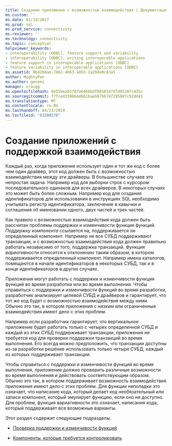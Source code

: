 ```yaml
---
title: Создание приложения с возможностью взаимодействия | Документация Майкрософт
ms.custom: ''
ms.date: 01/19/2017
ms.prod: sql
ms.prod_service: connectivity
ms.reviewer: ''
ms.technology: connectivity
ms.topic: conceptual
helpviewer_keywords:
- interoperability [ODBC], feature support and variability
- interoperability [ODBC], writing interoperable applications
- feature support in interoperable applications [ODBC]
- feature variability in interoperable applications [ODBC]
ms.assetid: 8b42b8ae-7862-4b63-a0b3-2a204e0c43a5
author: MightyPen
ms.author: genemi
manager: craigg
ms.openlocfilehash: 8e559eab5787a64b6bdf0850147d7d9128fc435c
ms.sourcegitcommit: f7fced330b64d6616aeb8766747295807c92dd41
ms.translationtype: MT
ms.contentlocale: ru-RU
ms.lasthandoff: 04/23/2019
ms.locfileid: "63208576"
---
```

# <a name="writing-an-interoperable-application"></a>Создание приложений с поддержкой взаимодействия
Каждый раз, когда приложение использует один и тот же код с более чем один драйвер, этот код должен быть с возможностью взаимодействия между эти драйверы. В большинстве случаев это непростая задача. Например код для выборки строк с курсором последовательного одинаков для всех драйверов. В некоторых случаях это может быть более сложным. Например код для создания идентификаторов для использования в инструкциях SQL необходимо учитывать регистр идентификатора, заключение в кавычки и соглашения об именовании одного, двух частей и трех частей.  
  
 Как правило с возможностью взаимодействия кода должен быть рассчитан проблемы поддержки и изменчивости функция функций. *Поддержку компонента* ссылается на, поддерживается ли определенный компонент. Например не все СУБД поддерживают транзакции, и с возможностью взаимодействия кода должен правильно работать независимо от того, поддержка транзакций. *Функция вариативности* относится к отклонению таким образом, в котором поддерживается определенный компонент. Например имена каталогов, помещаются в начале идентификаторов в некоторых СУБД, так и в конце идентификаторов в других случаях.  
  
 Приложения могут работать с поддержки и изменчивости функция функций во время разработки или во время выполнения. Чтобы справиться с поддержки и изменчивости функций во время разработки, разработчик анализирует целевой СУБД и драйверов и гарантирует, что тот же код будет с возможностью взаимодействия между ними. Обычно это так, в котором приложения с низким или ограниченные взаимодействия имеют дело с этих проблем.  
  
 Например если разработчик гарантирует, что вертикальное приложение будет работать только с четырех определенной СУБД и каждый из этих СУБД поддерживает транзакции, приложения не требуется код для проверки поддержки транзакций во время выполнения. Его всегда можно предположить, что транзакции доступны из-за разработки решение использовать только четыре СУБД, каждый из которых поддерживает транзакции.  
  
 Чтобы справиться с поддержки и изменчивости функций во время выполнения, приложение должно проверить различные возможности во время выполнения и действовать соответствующим образом. Обычно это так, в котором поддерживает возможность взаимодействия приложения имеют дело с этих проблем. Для функции неполадки это означает, что написание кода, который делает код необязательный или записи компонент, который эмулирует функцию, если оно не доступно. Для проблем, функция вариативности это означает, написания кода, который поддерживает все возможные варианты.  
  
 Этот раздел содержит следующие подразделы.  
  
-   [Проверка поддержки и изменчивости функций](../../../odbc/reference/develop-app/checking-feature-support-and-variability.md)  
  
-   [Компоненты, которые требуется контролировать](../../../odbc/reference/develop-app/features-to-watch-for.md)
